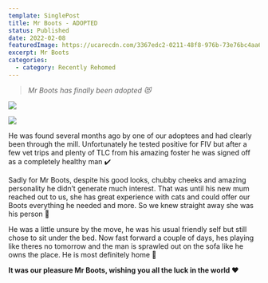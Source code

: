 ```yaml
---
template: SinglePost
title: Mr Boots - ADOPTED
status: Published
date: 2022-02-08
featuredImage: https://ucarecdn.com/3367edc2-0211-48f8-976b-73e76bc4aa63/-/crop/1850x1016/198,142/-/preview/
excerpt: Mr Boots
categories:
  - category: Recently Rehomed
---
```

> *Mr Boots has finally been adopted 😻*

![](https://ucarecdn.com/84cef6dd-d300-4bcd-bbdd-e2548a9405c6/)

![](https://ucarecdn.com/117508a6-66e2-4ff6-8419-175b6bb625c9/)


He was found several months ago by one of our adoptees and had clearly been through the mill. Unfortunately he tested positive for FIV but after a few vet trips and plenty of TLC from his amazing foster he was signed off as a completely healthy man ✔️


Sadly for Mr Boots, despite his good looks, chubby cheeks and amazing personality he didn’t generate much interest. That was until his new mum reached out to us, she has great experience with cats and could offer our Boots everything he needed and more. So we knew straight away she was his person 💞


He was a little unsure by the move, he was his usual friendly self but still chose to sit under the bed. Now fast forward a couple of days, hes playing like theres no tomorrow and the man is sprawled out on the sofa like he owns the place. He is most definitely home 🏡


**It was our pleasure Mr Boots, wishing you all the luck in the world ❤️**